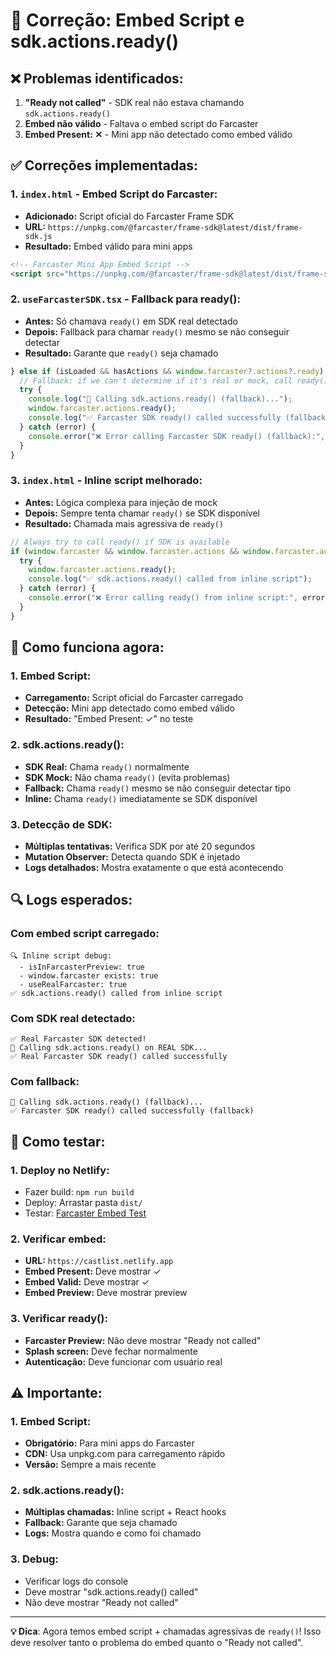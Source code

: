 # 🔧 Correção: Embed Script e sdk.actions.ready()

## ❌ **Problemas identificados:**
1. **"Ready not called"** - SDK real não estava chamando `sdk.actions.ready()`
2. **Embed não válido** - Faltava o embed script do Farcaster
3. **Embed Present: ✕** - Mini app não detectado como embed válido

## ✅ **Correções implementadas:**

### **1. `index.html` - Embed Script do Farcaster:**
- **Adicionado:** Script oficial do Farcaster Frame SDK
- **URL:** `https://unpkg.com/@farcaster/frame-sdk@latest/dist/frame-sdk.js`
- **Resultado:** Embed válido para mini apps

```html
<!-- Farcaster Mini App Embed Script -->
<script src="https://unpkg.com/@farcaster/frame-sdk@latest/dist/frame-sdk.js"></script>
```

### **2. `useFarcasterSDK.tsx` - Fallback para ready():**
- **Antes:** Só chamava `ready()` em SDK real detectado
- **Depois:** Fallback para chamar `ready()` mesmo se não conseguir detectar
- **Resultado:** Garante que `ready()` seja chamado

```javascript
} else if (isLoaded && hasActions && window.farcaster?.actions?.ready) {
  // Fallback: if we can't determine if it's real or mock, call ready() anyway
  try {
    console.log("🚀 Calling sdk.actions.ready() (fallback)...");
    window.farcaster.actions.ready();
    console.log("✅ Farcaster SDK ready() called successfully (fallback)");
  } catch (error) {
    console.error("❌ Error calling Farcaster SDK ready() (fallback):", error);
  }
}
```

### **3. `index.html` - Inline script melhorado:**
- **Antes:** Lógica complexa para injeção de mock
- **Depois:** Sempre tenta chamar `ready()` se SDK disponível
- **Resultado:** Chamada mais agressiva de `ready()`

```javascript
// Always try to call ready() if SDK is available
if (window.farcaster && window.farcaster.actions && window.farcaster.actions.ready) {
  try {
    window.farcaster.actions.ready();
    console.log("✅ sdk.actions.ready() called from inline script");
  } catch (error) {
    console.error("❌ Error calling ready() from inline script:", error);
  }
}
```

## 🎯 **Como funciona agora:**

### **1. Embed Script:**
- **Carregamento:** Script oficial do Farcaster carregado
- **Detecção:** Mini app detectado como embed válido
- **Resultado:** "Embed Present: ✓" no teste

### **2. sdk.actions.ready():**
- **SDK Real:** Chama `ready()` normalmente
- **SDK Mock:** Não chama `ready()` (evita problemas)
- **Fallback:** Chama `ready()` mesmo se não conseguir detectar tipo
- **Inline:** Chama `ready()` imediatamente se SDK disponível

### **3. Detecção de SDK:**
- **Múltiplas tentativas:** Verifica SDK por até 20 segundos
- **Mutation Observer:** Detecta quando SDK é injetado
- **Logs detalhados:** Mostra exatamente o que está acontecendo

## 🔍 **Logs esperados:**

### **Com embed script carregado:**
```
🔍 Inline script debug:
  - isInFarcasterPreview: true
  - window.farcaster exists: true
  - useRealFarcaster: true
✅ sdk.actions.ready() called from inline script
```

### **Com SDK real detectado:**
```
✅ Real Farcaster SDK detected!
🚀 Calling sdk.actions.ready() on REAL SDK...
✅ Real Farcaster SDK ready() called successfully
```

### **Com fallback:**
```
🚀 Calling sdk.actions.ready() (fallback)...
✅ Farcaster SDK ready() called successfully (fallback)
```

## 🚀 **Como testar:**

### **1. Deploy no Netlify:**
- Fazer build: `npm run build`
- Deploy: Arrastar pasta `dist/`
- Testar: [Farcaster Embed Test](https://farcaster.xyz/~/developers/mini-apps/embed)

### **2. Verificar embed:**
- **URL:** `https://castlist.netlify.app`
- **Embed Present:** Deve mostrar ✓
- **Embed Valid:** Deve mostrar ✓
- **Embed Preview:** Deve mostrar preview

### **3. Verificar ready():**
- **Farcaster Preview:** Não deve mostrar "Ready not called"
- **Splash screen:** Deve fechar normalmente
- **Autenticação:** Deve funcionar com usuário real

## ⚠️ **Importante:**

### **1. Embed Script:**
- **Obrigatório:** Para mini apps do Farcaster
- **CDN:** Usa unpkg.com para carregamento rápido
- **Versão:** Sempre a mais recente

### **2. sdk.actions.ready():**
- **Múltiplas chamadas:** Inline script + React hooks
- **Fallback:** Garante que seja chamado
- **Logs:** Mostra quando e como foi chamado

### **3. Debug:**
- Verificar logs do console
- Deve mostrar "sdk.actions.ready() called"
- Não deve mostrar "Ready not called"

---

**💡 Dica**: Agora temos embed script + chamadas agressivas de `ready()`! Isso deve resolver tanto o problema do embed quanto o "Ready not called".
